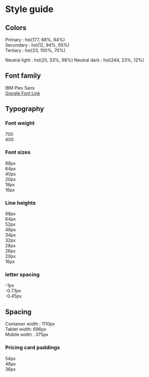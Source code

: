 # Style guide

## Colors

Primary : hsl(177, 68%, 64%)  
Secondary : hsl(12, 94%, 65%)  
Tertiary : hsl(33, 100%, 70%)

Neutral light : hsl(20, 33%, 98%)
Neutral dark : hsl(244, 23%, 12%)

## Font family

IBM Plex Sans  
[Google Font Link](https://fonts.google.com/specimen/IBM+Plex+Sans)

## Typography

### Font weight

700  
400

### Font sizes

88px  
64px  
40px  
20px  
18px  
16px

### Line heights

88px  
64px  
52px  
48px  
34px  
32px  
28px  
26px  
20px  
16px

### letter spacing

-1px  
-0.73px  
-0.45px

## Spacing

Container width : 1110px  
Tablet width: 696px  
Mobile width : 375px

### Pricing card paddings

54px  
48px  
36px
